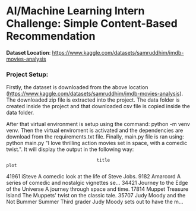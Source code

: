 # AI/Machine Learning Intern Challenge: Simple Content-Based Recommendation

**Dataset Location**:
https://www.kaggle.com/datasets/samruddhim/imdb-movies-analysis


### Project Setup:

Firstly, the dataset is downloaded from the above location (https://www.kaggle.com/datasets/samruddhim/imdb-movies-analysis). The downloaded zip file is extracted into the project. The data folder is created inside the project and that downloaded csv file is copied inside the data folder. 

After that virtual environment is setup using the command: python -m venv venv. Then the virtual enviroment is activated and the dependencies are download from the requirements.txt file. Finally, main.py file is ran using: python main.py "I love thrilling action movies set in space, with a comedic twist.". It will display the output in the following way:

                                      title                                               plot
41961                                iSteve          A comedic look at the life of Steve Jobs.
9182                               Amarcord  A series of comedic and nostalgic vignettes se...
34421   Journey to the Edge of the Universe                  A journey through space and time.
17814                Muppet Treasure Island            The Muppets' twist on the classic tale.
35707  Judy Moody and the Not Bummer Summer  Third grader Judy Moody sets out to have the m...


